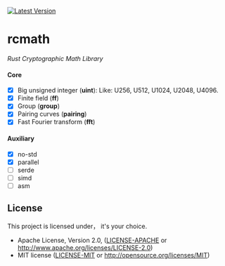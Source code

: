[![Latest Version](https://img.shields.io/badge/crates.io-v0.0.0-green.svg)](https://crates.io/crates/rcmath)

# rcmath
*Rust Cryptographic Math Library*

#### Core
- [x] Big unsigned integer (**uint**): Like: U256, U512, U1024, U2048, U4096.
- [x] Finite field (**ff**)
- [x] Group (**group**)
- [x] Pairing curves (**pairing**)
- [x] Fast Fourier transform (**fft**)

#### Auxiliary
- [x] no-std
- [x] parallel
- [ ] serde
- [ ] simd
- [ ] asm

## License

This project is licensed under， it's your choice.

 * Apache License, Version 2.0, ([LICENSE-APACHE](LICENSE-APACHE) or
   http://www.apache.org/licenses/LICENSE-2.0)
 * MIT license ([LICENSE-MIT](LICENSE-MIT) or
   http://opensource.org/licenses/MIT)
